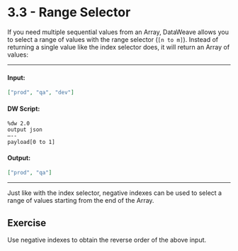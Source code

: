 # 3.3 - Range Selector

If you need multiple sequential values from an Array, DataWeave allows you to select a range of values with the range selector (`[n to m]`). Instead of returning a single value like the index selector does, it will return an Array of values:

---
#### Input:
```json
["prod", "qa", "dev"]
```

#### DW Script:
```dw
%dw 2.0
output json
—--
payload[0 to 1]
```
#### Output:
```json
["prod", "qa"]
```
---

Just like with the index selector, negative indexes can be used to select a range of values starting from the end of the Array.

## Exercise

Use negative indexes to obtain the reverse order of the above input.
